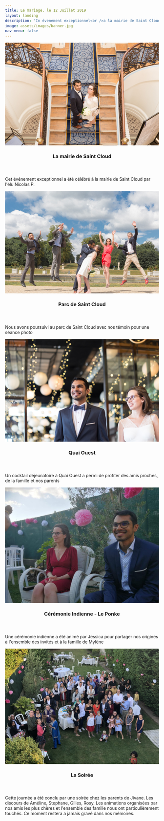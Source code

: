 ```yaml
---
title: Le mariage, le 12 Juillet 2019
layout: landing
description: 'In évenement exceptionnel<br />a la mairie de Saint Cloud, Quai Ouest et Garden Party'
image: assets/images/banner.jpg
nav-menu: false
---
```


<!-- Main -->
<div id="main">

<!-- Two -->
<section id="two" class="spotlights">
<section>
	<a href="generic.html" class="image">
			<img src="assets/images/mairie.jpg" alt="" data-position="top center" />
		</a>
		<div class="content">
			<div class="inner">
				<header class="major">
					<h3>La mairie de Saint Cloud</h3>
				</header>
				<p>Cet événement exceptionnel a été célébré à la mairie de Saint Cloud par l'élu Nicolas P.</p>
			</div>
		</div>
	</section>
	<section>
		<a href="generic.html" class="image">
			<img src="assets/images/parc.jpg" alt="" data-position="center center" />
		</a>
		<div class="content">
			<div class="inner">
				<header class="major">
					<h3>Parc de Saint Cloud</h3>
				</header>
				<p>Nous avons poursuivi au parc de Saint Cloud avec nos témoin pour une séance photo</p>
			</div>
		</div>
	</section>
	<section>
		<a href="generic.html" class="image">
			<img src="assets/images/quaiouest.jpg" alt="" data-position="top center" />
		</a>
		<div class="content">
			<div class="inner">
				<header class="major">
					<h3>Quai Ouest</h3>
				</header>
				<p>Un cocktail déjeunatoire à Quai Ouest a permi de profiter des amis proches, de la famille et nos parents</p>
			</div>
		</div>
	</section>
	<section>
		<a href="generic.html" class="image">
			<img src="assets/images/ponke.jpg" alt="" data-position="25% 25%" />
		</a>
		<div class="content">
			<div class="inner">
				<header class="major">
					<h3>Cérémonie Indienne - Le Ponke</h3>
				</header>
				<p>Une cérémonie indienne a été animé par Jessica pour partager nos origines à l'ensemble des invités et à la famille de Mylène</p>
			</div>
		</div>
	</section>

<section>
		<a href="generic.html" class="image">
			<img src="assets/images/soiree.JPG" alt="" data-position="25% 25%" />
		</a>
		<div class="content">
			<div class="inner">
				<header class="major">
					<h3>La Soirée</h3>
				</header>
				<p></p>
			</div>Cette journée a été conclu par une soirée chez les parents de Jivane. Les discours de Améline, Stephane, Gilles, Rosy. Les animations organisées par nos amis les plus chères et l'ensemble des famille nous ont particulièrement touchés. Ce moment restera a jamais gravé dans nos mémoires.
		</div>
	</section>
</section>
</div>
